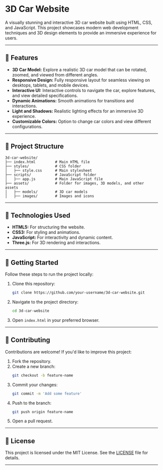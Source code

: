 
# 3D Car Website

A visually stunning and interactive 3D car website built using HTML, CSS, and JavaScript. This project showcases modern web development techniques and 3D design elements to provide an immersive experience for users. 

---

## 🚗 Features

- **3D Car Model:** Explore a realistic 3D car model that can be rotated, zoomed, and viewed from different angles.
- **Responsive Design:** Fully responsive layout for seamless viewing on desktops, tablets, and mobile devices.
- **Interactive UI:** Interactive controls to navigate the car, explore features, and view detailed specifications.
- **Dynamic Animations:** Smooth animations for transitions and interactions.
- **Light and Shadows:** Realistic lighting effects for an immersive 3D experience.
- **Customizable Colors:** Option to change car colors and view different configurations.

---

## 📂 Project Structure

```
3d-car-website/
├── index.html         # Main HTML file
├── styles/            # CSS folder
│   ├── style.css      # Main stylesheet
├── scripts/           # JavaScript folder
│   ├── app.js         # Main JavaScript file
├── assets/            # Folder for images, 3D models, and other assets
│   ├── models/        # 3D car models
│   ├── images/        # Images and icons
```

---

## 🔧 Technologies Used

- **HTML5:** For structuring the website.
- **CSS3:** For styling and animations.
- **JavaScript:** For interactivity and dynamic content.
- **Three.js:** For 3D rendering and interactions.

---

## 🚀 Getting Started

Follow these steps to run the project locally:

1. Clone this repository:
   ```bash
   git clone https://github.com/your-username/3d-car-website.git
   ```
2. Navigate to the project directory:
   ```bash
   cd 3d-car-website
   ```
3. Open `index.html` in your preferred browser.

---


## 🤝 Contributing

Contributions are welcome! If you'd like to improve this project:

1. Fork the repository.
2. Create a new branch:
   ```bash
   git checkout -b feature-name
   ```
3. Commit your changes:
   ```bash
   git commit -m 'Add some feature'
   ```
4. Push to the branch:
   ```bash
   git push origin feature-name
   ```
5. Open a pull request.

---

## 📜 License

This project is licensed under the MIT License. See the [LICENSE](LICENSE) file for details.

---

